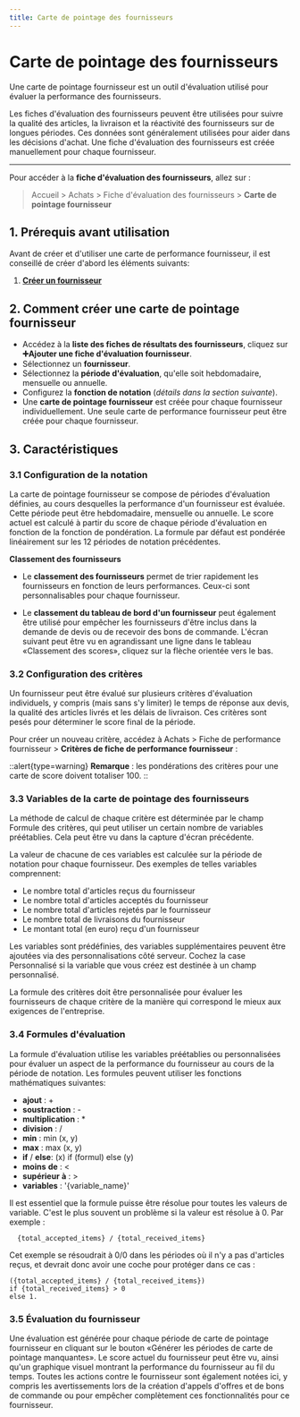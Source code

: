 ```yaml
---
title: Carte de pointage des fournisseurs
---
```


# Carte de pointage des fournisseurs

Une carte de pointage fournisseur est un outil d'évaluation utilisé pour évaluer la performance des fournisseurs.

Les fiches d'évaluation des fournisseurs peuvent être utilisées pour suivre la qualité des articles, la livraison et la réactivité des fournisseurs sur de longues périodes. Ces données sont généralement utilisées pour aider dans les décisions d'achat. Une fiche d'évaluation des fournisseurs est créée manuellement pour chaque fournisseur.

---

Pour accéder à la **fiche d'évaluation des fournisseurs**, allez sur :

> Accueil > Achats > Fiche d'évaluation des fournisseurs > **Carte de pointage fournisseur**

## 1. Prérequis avant utilisation
Avant de créer et d'utiliser une carte de performance fournisseur, il est conseillé de créer d'abord les éléments suivants:

1. **[Créer un fournisseur](/dokos/parametrage/fournisseurs)**

## 2. Comment créer une carte de pointage fournisseur 
- Accédez à la **liste des fiches de résultats des fournisseurs**, cliquez sur **:heavy_plus_sign:Ajouter une fiche d'évaluation fournisseur**.
- Sélectionnez un **fournisseur**.
- Sélectionnez la **période d'évaluation**, qu'elle soit hebdomadaire, mensuelle ou annuelle.
- Configurez la **fonction de notation** (_détails dans la section suivante_).
- Une **carte de pointage fournisseur** est créée pour chaque fournisseur individuellement. Une seule carte de performance fournisseur peut être créée pour chaque fournisseur.

## 3. Caractéristiques 
### 3.1 Configuration de la notation 

La carte de pointage fournisseur se compose de périodes d'évaluation définies, au cours desquelles la performance d'un fournisseur est évaluée. Cette période peut être hebdomadaire, mensuelle ou annuelle. Le score actuel est calculé à partir du score de chaque période d'évaluation en fonction de la fonction de pondération. La formule par défaut est pondérée linéairement sur les 12 périodes de notation précédentes.
	
**Classement des fournisseurs**

- Le **classement des fournisseurs** permet de trier rapidement les fournisseurs en fonction de leurs performances. Ceux-ci sont personnalisables pour chaque fournisseur.
 
- Le **classement du tableau de bord d'un fournisseur** peut également être utilisé pour empêcher les fournisseurs d'être inclus dans la demande de devis ou de recevoir des bons de commande. L'écran suivant peut être vu en agrandissant une ligne dans le tableau «Classement des scores», cliquez sur la flèche orientée vers le bas.

### 3.2 Configuration des critères

Un fournisseur peut être évalué sur plusieurs critères d'évaluation individuels, y compris (mais sans s'y limiter) le temps de réponse aux devis, la qualité des articles livrés et les délais de livraison. Ces critères sont pesés pour déterminer le score final de la période.

Pour créer un nouveau critère, accédez à Achats > Fiche de performance fournisseur > **Critères de fiche de performance fournisseur** :

::alert{type=warning}
**Remarque** : les pondérations des critères pour une carte de score doivent totaliser 100.
::

### 3.3 Variables de la carte de pointage des fournisseurs

La méthode de calcul de chaque critère est déterminée par le champ Formule des critères, qui peut utiliser un certain nombre de variables préétablies. Cela peut être vu dans la capture d'écran précédente.

La valeur de chacune de ces variables est calculée sur la période de notation pour chaque fournisseur. Des exemples de telles variables comprennent:

- Le nombre total d'articles reçus du fournisseur
- Le nombre total d'articles acceptés du fournisseur
- Le nombre total d'articles rejetés par le fournisseur
- Le nombre total de livraisons du fournisseur
- Le montant total (en euro) reçu d'un fournisseur

Les variables sont prédéfinies, des variables supplémentaires peuvent être ajoutées via des personnalisations côté serveur. Cochez la case Personnalisé si la variable que vous créez est destinée à un champ personnalisé.

La formule des critères doit être personnalisée pour évaluer les fournisseurs de chaque critère de la manière qui correspond le mieux aux exigences de l'entreprise.

### 3.4 Formules d'évaluation

La formule d'évaluation utilise les variables préétablies ou personnalisées pour évaluer un aspect de la performance du fournisseur au cours de la période de notation. Les formules peuvent utiliser les fonctions mathématiques suivantes:

-	**ajout** : +
- **soustraction** : -
- **multiplication** : *
- **division** : /
- **min** : min (x, y)
- **max** : max (x, y)
- **if** / **else**: (x) if (formul) else (y)
- **moins** **de** :  <
- **supérieur** **à** : >
- **variables** : '{variable_name}'

Il est essentiel que la formule puisse être résolue pour toutes les valeurs de variable. C'est le plus souvent un problème si la valeur est résolue à 0. Par exemple : 

```
  {total_accepted_items} / {total_received_items}
```
Cet exemple se résoudrait à 0/0 dans les périodes où il n'y a pas d'articles reçus, et devrait donc avoir une coche pour protéger dans ce cas :

```
({total_accepted_items} / {total_received_items}) 
if {total_received_items} > 0
else 1.
```
### 3.5 Évaluation du fournisseur

Une évaluation est générée pour chaque période de carte de pointage fournisseur en cliquant sur le bouton «Générer les périodes de carte de pointage manquantes». Le score actuel du fournisseur peut être vu, ainsi qu'un graphique visuel montrant la performance du fournisseur au fil du temps. Toutes les actions contre le fournisseur sont également notées ici, y compris les avertissements lors de la création d'appels d'offres et de bons de commande ou pour empêcher complètement ces fonctionnalités pour ce fournisseur.






